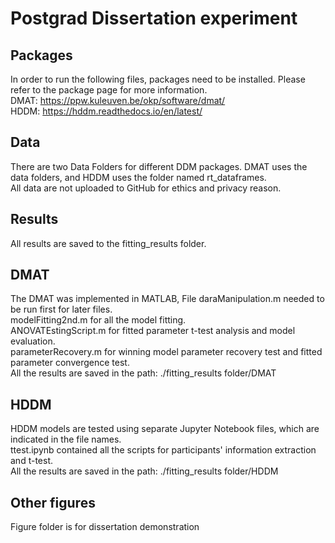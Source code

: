 # Postgrad Dissertation experiment

## Packages
In order to run the following files, packages need to be installed. Please refer to the package page for more information.\
DMAT: https://ppw.kuleuven.be/okp/software/dmat/ \
HDDM: https://hddm.readthedocs.io/en/latest/

## Data
There are two Data Folders for different DDM packages. DMAT uses the data folders, and HDDM uses the folder named rt_dataframes.\
All data are not uploaded to GitHub for ethics and privacy reason.

## Results
All results are saved to the fitting_results folder.

## DMAT
The DMAT was implemented in MATLAB, File daraManipulation.m needed to be run first for later files. \
modelFitting2nd.m for all the model fitting. \
ANOVATEstingScript.m for fitted parameter t-test analysis and model evaluation.\
parameterRecovery.m for winning model parameter recovery test and fitted parameter convergence test.\
All the results are saved in the path: ./fitting_results folder/DMAT

## HDDM
HDDM models are tested using separate Jupyter Notebook files, which are indicated in the file names.\
ttest.ipynb contained all the scripts for participants' information extraction and t-test.\
All the results are saved in the path: ./fitting_results folder/HDDM

## Other figures
Figure folder is for dissertation demonstration

